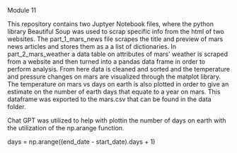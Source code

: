 Module 11

This repository contains two Juptyer Notebook files, where the python library Beautiful Soup was used to scrap specific info from the html of two websites. The part_1_mars_news file scrapes the title and preview of mars news articles and stores them as a a list of dictionaries. In part_2_mars_weather a data table on attributes of mars' weather is scraped from a website and then turned into a pandas data frame in order to perform analysis. From here data is cleaned and sorted and the temperature and pressure changes on mars are visualized through the matplot library. The temperature on mars vs days on earth is also plotted in order to give an estimate on the number of earth days that equate to a year on mars. This dataframe was exported to the mars.csv that can be found in the data folder.

Chat GPT was utilized to help with plottin the number of days on earth with the utilization of the np.arange function.

days = np.arange((end_date - start_date).days + 1)

